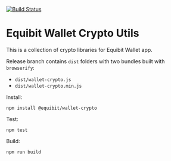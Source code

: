 [![Build Status](https://travis-ci.org/Equibit/wallet-crypto.png?branch=master)](https://travis-ci.org/Equibit/wallet-crypto)

# Equibit Wallet Crypto Utils

This is a collection of crypto libraries for Equibit Wallet app.

Release branch contains `dist` folders with two bundles built with `browserify`:
- `dist/wallet-crypto.js`
- `dist/wallet-crypto.min.js`

Install:
```
npm install @equibit/wallet-crypto
```

Test:
```
npm test
```

Build:
```
npm run build
```

